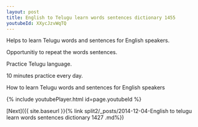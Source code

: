 ```yaml
---
layout: post
title: English to Telugu learn words sentences dictionary 1455 
youtubeId: XXycJzvWqTQ
---
```

 
 
Helps to learn Telugu words and sentences for English speakers.

Opportunitiy to repeat the words sentences. 

Practice Telugu language. 
 
10 minutes practice every day. 
 
How to learn Telugu words and sentences for English speakers 
 
{% include youtubePlayer.html id=page.youtubeId %}
 
 
[Next]({{ site.baseurl }}{% link  split2/_posts/2014-12-04-English to telugu learn words sentences dictionary 1427 .md%})
 
